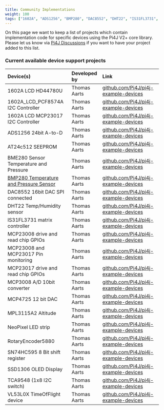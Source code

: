 ```yaml
---
title: Community Implementations
weight: 100
tags: ["1602A", "ADS1256", "BMP280", "DAC8552", "DHT22", "IS31FL3731", "MCP23008", "MCP23017", "MCP3008", "MCP4725", "SN74HC595", "TCA9548", "VL53L0X"]
---
```


On this page we want to keep a list of projects which contain implementation code for specific devices using the Pi4J 
V2+ core library. Please let us know via [Pi4J Discussions](https://github.com/Pi4J/pi4j/discussions) if you want to have your project added 
to this list.

### Current available device support projects

| Device(s)                                                                          | Developed by          | Link              |
|:-----------------------------------------------------------------------------------| :---                  | :---              |
| 1602A LCD HD44780U                                                                 | Thomas Aarts          | [github.com/Pi4J/pi4j-example-devices](https://github.com/Pi4J/pi4j-example-devices) |
| 1602A_LCD_PCF8574A I2C Controller                                                  | Thomas Aarts          | [github.com/Pi4J/pi4j-example-devices](https://github.com/Pi4J/pi4j-example-devices) |
| 1602A LCD MCP23017 I2C Controller                                                  | Thomas Aarts          | [github.com/Pi4J/pi4j-example-devices](https://github.com/Pi4J/pi4j-example-devices) |
| ADS1256 24bit A-to-D                                                               | Thomas Aarts          | [github.com/Pi4J/pi4j-example-devices](https://github.com/Pi4J/pi4j-example-devices) |
| AT24c512 SEEPROM                                                                   | Thomas Aarts          | [github.com/Pi4J/pi4j-example-devices](https://github.com/Pi4J/pi4j-example-devices) |
| BME280 Sensor Temperature and Pressure                                             | Thomas Aarts          | [github.com/Pi4J/pi4j-example-devices](https://github.com/Pi4J/pi4j-example-devices) |
| [BMP280 Temperature and Pressure Sensor](/examples/communityimplementation/bmp280/) | Thomas Aarts          | [github.com/Pi4J/pi4j-example-devices](https://github.com/Pi4J/pi4j-example-devices) |
| DAC8552 16bit DAC SPI connected                                                    | Thomas Aarts          | [github.com/Pi4J/pi4j-example-devices](https://github.com/Pi4J/pi4j-example-devices) |
| DHT22 Temp/Humidity sensor                                                         | Thomas Aarts          | [github.com/Pi4J/pi4j-example-devices](https://github.com/Pi4J/pi4j-example-devices) |
| IS31FL3731 matrix controller                                                       | Thomas Aarts          | [github.com/Pi4J/pi4j-example-devices](https://github.com/Pi4J/pi4j-example-devices) |
| MCP23008 drive and read chip GPIOs                                                 | Thomas Aarts          | [github.com/Pi4J/pi4j-example-devices](https://github.com/Pi4J/pi4j-example-devices) |
| MCP23008 and MCP23017 Pin monitoring                                               | Thomas Aarts          | [github.com/Pi4J/pi4j-example-devices](https://github.com/Pi4J/pi4j-example-devices) |
| MCP23017 drive and read chip GPIOs                                                 | Thomas Aarts          | [github.com/Pi4J/pi4j-example-devices](https://github.com/Pi4J/pi4j-example-devices) |
| MCP3008 A/D 10bit converter                                                        | Thomas Aarts          | [github.com/Pi4J/pi4j-example-devices](https://github.com/Pi4J/pi4j-example-devices) |
| MCP4725 12 bit DAC                                                                 | Thomas Aarts          | [github.com/Pi4J/pi4j-example-devices](https://github.com/Pi4J/pi4j-example-devices) |
| MPL3115A2 Altitude                                                                 | Thomas Aarts          | [github.com/Pi4J/pi4j-example-devices](https://github.com/Pi4J/pi4j-example-devices) |
| NeoPixel LED strip                                                                 | Thomas Aarts          | [github.com/Pi4J/pi4j-example-devices](https://github.com/Pi4J/pi4j-example-devices) |
| RotaryEncoder5880                                                                  | Thomas Aarts          | [github.com/Pi4J/pi4j-example-devices](https://github.com/Pi4J/pi4j-example-devices) |
| SN74HC595 8 Bit shift register                                                     | Thomas Aarts          | [github.com/Pi4J/pi4j-example-devices](https://github.com/Pi4J/pi4j-example-devices) |
| SSD1306 OLED Display                                                               | Thomas Aarts          | [github.com/Pi4J/pi4j-example-devices](https://github.com/Pi4J/pi4j-example-devices) |
| TCA9548 (1x8 I2C switch)                                                           | Thomas Aarts          | [github.com/Pi4J/pi4j-example-devices](https://github.com/Pi4J/pi4j-example-devices) |
| VL53L0X TimeOfFlight device                                                        | Thomas Aarts          | [github.com/Pi4J/pi4j-example-devices](https://github.com/Pi4J/pi4j-example-devices) |


